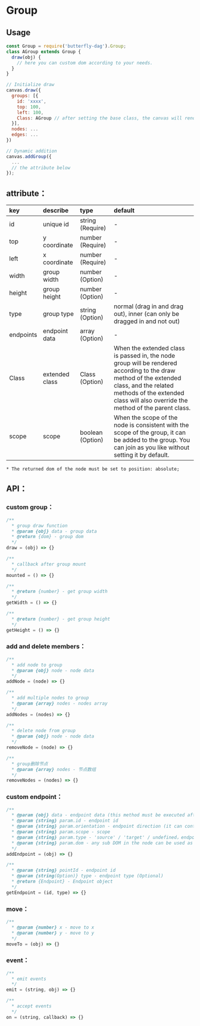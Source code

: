 # Group

## Usage

```js
const Group = require('butterfly-dag').Group;
class AGroup extends Group {
  draw(obj) {
    // here you can custom dom according to your needs.
  }
}

// Initialize draw
canvas.draw({
  groups: [{
    id: 'xxxx',
    top: 100,
    left: 100,
    Class: AGroup // after setting the base class, the canvas will render based on the custom class.
  }],
  nodes: ...
  edges: ...
})

// Dynamic addition
canvas.addGroup({
  ...
  // the attribute below
});
```

## attribute<a name='group-attr'></a>：

| key | describe | type | default 
| :------ | :------ | :------ | :------ 
| id | unique id | string (Require) | - 
| top | y coordinate | number (Require) | - 
| left | x coordinate | number (Require) | - 
| width | group width | number (Option) | - 
| height | group height | number (Option) | - 
| type | group type | string (Option) | normal (drag in and drag out), inner (can only be dragged in and not out)
| endpoints | endpoint data | array (Option) | - 
| Class | extended class | Class (Option) | When the extended class is passed in, the node group will be rendered according to the draw method of the extended class, and the related methods of the extended class will also override the method of the parent class.
| scope | scope | boolean (Option) | When the scope of the node is consistent with the scope of the group, it can be added to the group. You can join as you like without setting it by default.

`* The returned dom of the node must be set to position: absolute;`

## API：

### <a name='group-custom'>custom group</a>：

```js
/**
  * group draw function
  * @param {obj} data - group data
  * @return {dom} - group dom
  */
draw = (obj) => {}

/**
  * callback after group mount
  */
mounted = () => {}

/**
  * @return {number} - get group width
  */
getWidth = () => {}

/**
  * @return {number} - get group height
  */
getHeight = () => {}
```

### <a name='group-member'>add and delete members</a>：

```js
/**
  * add node to group
  * @param {obj} node - node data
  */
addNode = (node) => {}

/**
  * add multiple nodes to group
  * @param {array} nodes - nodes array
  */
addNodes = (nodes) => {}

/**
  * delete node from group
  * @param {obj} node - node data
  */
removeNode = (node) => {}

/**
  * group删除节点
  * @param {array} nodes - 节点数组
  */
removeNodes = (nodes) => {}
```

### <a name='node-endpoint'>custom endpoint</a>：

```js
/**
  * @param {obj} data - endpoint data (this method must be executed after the node is mounted)
  * @param {string} param.id - endpoint id
  * @param {string} param.orientation - endpoint direction (it can control the direction of the edge linkin or linkout)
  * @param {string} param.scope - scope
  * @param {string} param.type - 'source' / 'target' / undefined，endpoint is both source and target when undefined
  * @param {string} param.dom - any sub DOM in the node can be used as a custom endpoint
  */
addEndpoint = (obj) => {}

/**
  * @param {string} pointId - endpoint id
  * @param {string(Option)} type - endpoint type (Optional)
  * @return {Endpoint} - Endpoint object
  */
getEndpoint = (id, type) => {}
```

### <a name='group-move'>move</a>：
```js
/**
  * @param {number} x - move to x 
  * @param {number} y - move to y 
  */
moveTo = (obj) => {}
```

### <a name='group-event'>event</a>：

```js
/**
  * emit events
  */
emit = (string, obj) => {}

/**
  * accept events
  */
on = (string, callback) => {}
```
